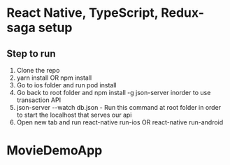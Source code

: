 # React Native, TypeScript, Redux-saga setup

## Step to run

1. Clone the repo
2. yarn install OR npm install
3. Go to ios folder and run pod install
4. Go back to root folder and npm install -g json-server inorder to use transaction API
5. json-server --watch db.json - Run this command at root folder in order to start the localhost that serves our api
6. Open new tab and run react-native run-ios OR react-native run-android
# MovieDemoApp
